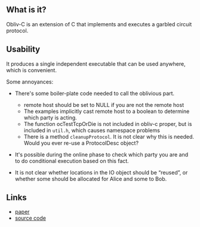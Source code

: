 ## What is it?
Obliv-C is an extension of C that implements and executes a garbled circuit protocol.

## Usability
It produces a single independent executable that can be used anywhere, which is convenient.

Some annoyances: 
+ There's some boiler-plate code needed to call the oblivious part.
    * remote host should be set to NULL if you are not the remote host  
    * The examples implicitly cast remote host to a boolean to determine which party is acting.  
    * The function ocTestTcpOrDie is not included in obliv-c proper, but is included in `util.h`, which causes namespace problems  
    * There is a method `cleanupProtocol`. It is not clear why this is needed. Would you ever re-use a ProtocolDesc object?
+ It's possible during the online phase to check which party you are and to do conditional execution based on this fact.

+ It is not clear whether locations in the IO object should be “reused”, or whether some should be allocated for Alice and some to Bob.

## Links
* [paper](https://eprint.iacr.org/2015/1153.pdf)  
* [source code](https://github.com/samee/obliv-c)  